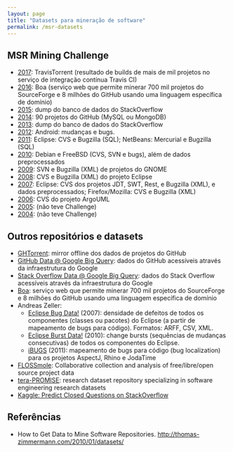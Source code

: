 ```yaml
---
layout: page
title: "Datasets para mineração de software"
permalink: /msr-datasets
---
```


## MSR Mining Challenge

- [2017](http://2017.msrconf.org/#/challenge): TravisTorrent (resultado de builds de mais de mil projetos no serviço de integração contínua Travis CI)
- [2016](http://2016.msrconf.org/#/challenge): Boa (serviço web que permite minerar 700 mil projetos do SourceForge e 8 milhões do GitHub usando uma linguagem específica de domínio)
- [2015](http://2015.msrconf.org/challenge.php): dump do banco de dados do StackOverflow
- [2014](http://2014.msrconf.org/challenge.php): 90 projetos do GitHub (MySQL ou MongoDB)
- [2013](http://2013.msrconf.org/challenge.php): dump do banco de dados do StackOverflow
- [2012](http://2012.msrconf.org/challenge.php): Android: mudanças e bugs.
- [2011](http://2011.msrconf.org/msr-challenge.html): Eclipse: CVS e Bugzilla (SQL); NetBeans: Mercurial e Bugzilla (SQL)
- [2010](http://msr.uwaterloo.ca/msr2010/challenge/): Debian e FreeBSD (CVS, SVN e bugs), além de dados preprocessados
- [2009](http://msr.uwaterloo.ca/msr2009/challenge/): SVN e Bugzilla (XML) de projetos do GNOME
- [2008](http://msr.uwaterloo.ca/msr2008/challenge/): CVS e Bugzilla (XML) do projeto Eclipse
- [2007](http://msr.uwaterloo.ca/msr2007/challenge/): Eclipse: CVS dos projetos JDT, SWT, Rest, e Bugzilla (XML), e dados preprocessados; Firefox/Mozilla: CVS e Bugzilla (XML)
- [2006](http://msr.uwaterloo.ca/challenge/): CVS do projeto ArgoUML
- [2005](http://2005.msrconf.org/): (não teve Challenge)
- [2004](http://2004.msrconf.org/): (não teve Challenge)
 
## Outros repositórios e datasets

- [GHTorrent](http://ghtorrent.org/): mirror offline dos dados de projetos do GitHub
- [GitHub Data @ Google Big Query](https://cloud.google.com/bigquery/public-data/github): dados do GitHub acessíveis através da infraestrutura do Google
- [Stack Overflow Data @ Google Big Query](https://cloud.google.com/bigquery/public-data/stackoverflow): dados do Stack Overflow acessíveis através da infraestrutura do Google
- [Boa](http://boa.cs.iastate.edu/): serviço web que permite minerar 700 mil projetos do SourceForge e 8 milhões do GitHub usando uma linguagem específica de domínio
- Andreas Zeller:
    + [Eclipse Bug Data!](https://www.st.cs.uni-saarland.de/softevo/bug-data/eclipse/) (2007): densidade de defeitos de todos os componentes (classes ou pacotes) do Eclipse (a partir de mapeamento de bugs para código). Formatos: ARFF, CSV, XML.
    + [Eclipse Burst Data!](https://www.st.cs.uni-saarland.de/softevo/burst-data/eclipse/) (2010): change bursts (sequências de mudanças consecutivas) de todos os componentes do Eclipse.
    + [iBUGS](https://www.st.cs.uni-saarland.de/ibugs/) (2011): mapeamento de bugs para código (bug localization) para os projetos AspectJ, Rhino e JodaTime
- [FLOSSmole](http://flossmole.org/): Collaborative collection and analysis of free/libre/open source project data
- [tera-PROMISE](http://openscience.us/repo/): research dataset repository specializing in software engineering research datasets
- [Kaggle: Predict Closed Questions on StackOverflow](https://www.kaggle.com/c/predict-closed-questions-on-stack-overflow/data)

## Referências

- How to Get Data to Mine Software Repositories. <http://thomas-zimmermann.com/2010/01/datasets/>
